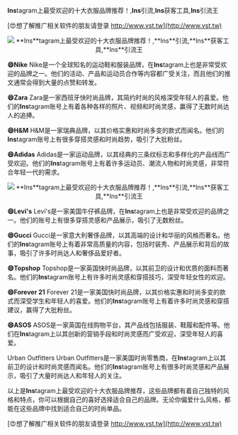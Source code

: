 **Ins**tagram上最受欢迎的十大衣服品牌推荐！,**Ins**引流,**Ins**获客工具,**Ins**引流王

[😍想了解推广相关软件的朋友请登录 http://www.vst.tw](http://www.vst.tw)

 <center><img src="https://vst.tw/MP4/tuiguang/png/3.png" alt="**Ins**tagram上最受欢迎的十大衣服品牌推荐！,**Ins**引流,**Ins**获客工具,**Ins**引流王"></center>

**😄Nike**
Nike是一个全球知名的运动鞋和服装品牌，在**Ins**tagram上也是非常受欢迎的品牌之一。他们的活动、产品和运动员合作等内容都广受关注，而且他们的推文通常会得到大量的点赞和转发。

**😄Zara**
Zara是一家西班牙快时尚品牌，其简约时尚的风格深受年轻人的喜爱。他们的**Ins**tagram账号上有着各种各样的照片、视频和时尚灵感，赢得了无数时尚达人的追捧。

**😄H&M**
H&M是一家瑞典品牌，以其价格实惠和时尚多变的款式而闻名。他们的**Ins**tagram账号上有很多穿搭灵感和时尚趋势，吸引了大批粉丝。

**😄Adidas**
Adidas是一家运动品牌，以其经典的三条纹标志和多样化的产品线而广受欢迎。他们的**Ins**tagram账号上有着许多运动员、潮流人物和时尚灵感，非常符合年轻一代的需求。

 <center><img src="https://vst.tw/MP4/tuiguang/png/5.png" alt="**Ins**tagram上最受欢迎的十大衣服品牌推荐！,**Ins**引流,**Ins**获客工具,**Ins**引流王"></center>

**😄Levi's**
Levi's是一家美国牛仔裤品牌，在**Ins**tagram上也是非常受欢迎的品牌之一。他们的账号上有很多穿搭灵感和产品展示，吸引了无数粉丝。

**😄Gucci**
Gucci是一家意大利奢侈品牌，以其高端的设计和华丽的风格而著名。他们的**Ins**tagram账号上有着非常高质量的内容，包括时装秀、产品展示和背后的故事，吸引了许多时尚达人和奢侈品爱好者。

**😄Topshop**
Topshop是一家英国快时尚品牌，以其前卫的设计和优质的面料而著名。他们的**Ins**tagram账号上有许多时尚灵感和穿搭技巧，深受年轻女性的欢迎。

**😄Forever 21**
Forever 21是一家美国快时尚品牌，以其价格实惠和时尚多变的款式而深受学生和年轻人的喜爱。他们的**Ins**tagram账号上有着许多时尚灵感和穿搭建议，赢得了大批粉丝。

**😄ASOS**
ASOS是一家英国在线购物平台，其产品线包括服装、鞋履和配件等。他们在**Ins**tagram上以其创新的营销手段和时尚灵感而广受欢迎，深受年轻人的喜爱。

Urban Outfitters
Urban Outfitters是一家美国时尚零售商，在**Ins**tagram上以其前卫的设计和时尚灵感而闻名。他们的**Ins**tagram账号上有很多时尚灵感和产品展示，吸引了大量时尚达人和年轻人的关注。

以上是**Ins**tagram上最受欢迎的十大衣服品牌推荐，这些品牌都有着自己独特的风格和特点，你可以根据自己的喜好选择适合自己的品牌。无论你偏爱什么风格，都能在这些品牌中找到适合自己的时尚单品。

[😍想了解推广相关软件的朋友请登录 http://www.vst.tw](http://www.vst.tw)



